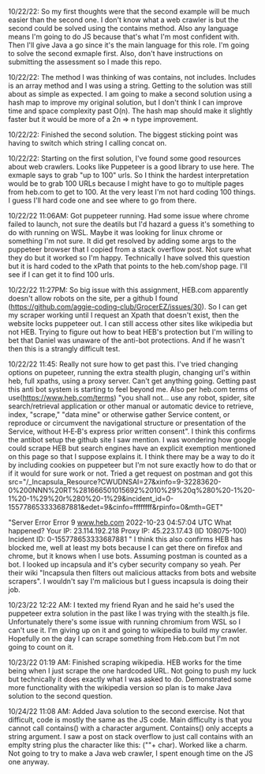 10/22/22: So my first thoughts were that the second example will be much easier than the second one. I don't know what a web crawler is but the second could be solved using the contains method. Also any language means I'm going to do JS because that's what I'm most confident with. Then I'll give Java a go since it's the main language for this role. I'm going to solve the second exmaple first. Also, don't have instructions on submitting the assessment so I made this repo. 


10/22/22: The method I was thinking of was contains, not includes. Includes is an array method and I was using a string. Getting to the solution was still about as simple as expected. I am going to make a second solution using a hash map to improve my original solution, but I don't think I can improve time and space complexity past O(n). The hash map should make it slightly faster but it would be more of a 2n => n type improvement.

10/22/22: Finished the second solution. The biggest sticking point was having to switch which string I calling concat on. 
<!-- These last few comments I made from memory about yesterday -->

10/22/22: Starting on the first solution, I've found some good resources about web crawlers. Looks like Puppeteer is a good library to use here. The exmaple says to grab "up to 100" urls. So I think the hardest interpretation would be to grab 100 URLs because I might have to go to multiple pages from heb.com to get to 100. At the very least I'm not hard coding 100 things. I guess I'll hard code one and see where to go from there.

10/22/22 11:06AM: Got puppeteer running. Had some issue where chrome failed to launch, not sure the deatils but I'd hazard a guess it's something to do with running on WSL. Maybe it was looking for linux chrome or something I'm not sure. It did get resolved by adding some args to the puppeteer browser that I copied from a stack overflow post. Not sure what they do but it worked so I'm happy. Technically I have solved this question but it is hard coded to the xPath that points to the heb.com/shop page. I'll see if I can get it to find 100 urls. 

10/22/22 11:27PM: So big issue with this assignment, HEB.com apparently doesn't allow robots on the site, per a github I found (https://github.com/aggie-coding-club/GrocerEZ/issues/30). So I can get my scraper working until I request an Xpath that doesn't exist, then the website locks puppeteer out. I can still access other sites like wikipedia but not HEB. Trying to figure out how to beat HEB's protection but I'm willing to bet that Daniel was unaware of the anti-bot protections. And if he wasn't then this is a strangly difficult test. 

10/22/22 11:45: Really not sure how to get past this. I've tried changing options on pupeteer, running the extra stealth plugin, changing url's within heb, full xpaths, using a proxy server. Can't get anything going. Getting past this anti bot system is starting to feel beyond me. Also per heb.com terms of use(https://www.heb.com/terms) "you shall not... use any robot, spider, site search/retrieval application or other manual or automatic device to retrieve, index, "scrape," "data mine" or otherwise gather Service content, or reproduce or circumvent the navigational structure or presentation of the Service, without H‑E‑B's express prior written consent". I think this confirms the antibot setup the github site I saw mention. I was wondering how google could scrape HEB but search engines have an explicit exemption mentioned on this page so that I suppose explains it. I think there may be a way to do it by including cookies on puppeteer but I'm not sure exactly how to do that or if it would for sure work or not. Tried a get request on postman and got this 
src="/_Incapsula_Resource?CWUDNSAI=27&xinfo=9-32283620-0%200NNN%20RT%281666501015692%2010%29%20q%280%20-1%20-1%20-1%29%20r%280%20-1%29&incident_id=0-155778653333687881&edet=9&cinfo=ffffffff&rpinfo=0&mth=GET"

"Server Error
Error 9
www.heb.com
2022-10-23 04:57:04 UTC
What happened?
Your IP: 23.114.192.218
Proxy IP: 45.223.17.43 (ID 108075-100)
Incident ID: 0-155778653333687881
"
I think this also confirms HEB has blocked me, well at least my bots because I can get there on firefox and chrome, but it knows when I use bots. Assuming postman is counted as a bot. 
I looked up incapsula and it's cyber security company so yeah. Per their wiki "Incapsula then filters out malicious attacks from bots and website scrapers". I wouldn't say I'm malicious but I guess incapsula is doing their job. 

10/23/22 12:22 AM: I texted my friend Ryan and he said he's used the puppeteer extra solution in the past like I was trying with the stealth.js file. Unfortunately there's some issue with running chromium from WSL so I can't use it. I'm giving up on it and going to wikipedia to build my crawler. Hopefully on the day I can scrape something from Heb.com but I'm not going to count on it. 

10/23/22 01:19 AM: Finished scraping wikipedia. HEB works for the time being when I just scrape the one hardcoded URL. Not going to push my luck but technically it does exactly what I was asked to do. Demonstrated some more functionality with the wikipedia version so plan is to make Java solution to the second question. 

10/24/22 11:08 AM: Added Java solution to the second exercise. Not that difficult, code is mostly the same as the JS code. Main difficulty is that you cannot call contains() with a character argument. Contains() only accepts a string argument. I saw a post on stack overflow to just call contains with an emplty string plus the character like this: (""+ char). Worked like a charm. Not going to try to make a Java web crawler, I spent enough time on the JS one anyway. 

